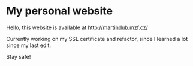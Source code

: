 # My personal website

Hello, this website is available at http://martindub.mzf.cz/

Currently working on my SSL certificate and refactor, since I learned a lot since my last edit.

Stay safe!
